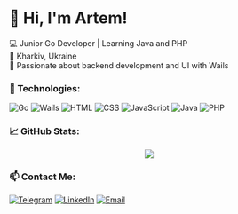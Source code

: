 # 👋 Hi, I'm Artem!  

💻 Junior Go Developer | Learning Java and PHP  
📍 Kharkiv, Ukraine  
🚀 Passionate about backend development and UI with Wails  

### 🔧 Technologies:
![Go](https://img.shields.io/badge/Go-00ADD8?style=for-the-badge&logo=go&logoColor=white)
![Wails](https://img.shields.io/badge/Wails-990000?style=for-the-badge&logo=go&logoColor=white)
![HTML](https://img.shields.io/badge/HTML-E34F26?style=for-the-badge&logo=html5&logoColor=white)
![CSS](https://img.shields.io/badge/CSS-1572B6?style=for-the-badge&logo=css3&logoColor=white)
![JavaScript](https://img.shields.io/badge/JavaScript-F7DF1E?style=for-the-badge&logo=javascript&logoColor=black)
![Java](https://img.shields.io/badge/Java-007396?style=for-the-badge&logo=java&logoColor=white)
![PHP](https://img.shields.io/badge/PHP-777BB4?style=for-the-badge&logo=php&logoColor=white)

### 📈 GitHub Stats:
<p align="center">
  <img src="https://github-readme-streak-stats.herokuapp.com?user=AVEARdev&theme=tokyonight" />
</p>

### 📫 Contact Me:
[![Telegram](https://img.shields.io/badge/Telegram-26A5E4?style=for-the-badge&logo=telegram&logoColor=white)](https://t.me/AVEARdev)
[![LinkedIn](https://img.shields.io/badge/LinkedIn-0A66C2?style=for-the-badge&logo=linkedin&logoColor=white)](https://linkedin.com/in/AVEARdev)
[![Email](https://img.shields.io/badge/Email-D14836?style=for-the-badge&logo=gmail&logoColor=white)](mailto:avear11052007@gmail.com)
